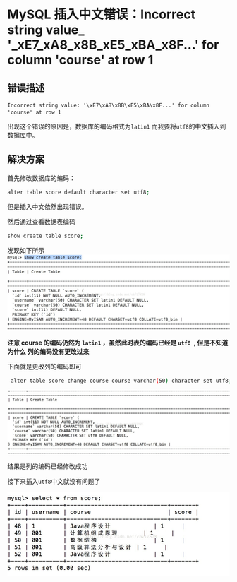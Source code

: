 ﻿# MySQL 插入中文错误：Incorrect string value_ '_xE7_xA8_x8B_xE5_xBA_x8F...' for column 'course' at row 1

## 错误描述
```
Incorrect string value: '\xE7\xA8\x8B\xE5\xBA\x8F...' for column 'course' at row 1
```

出现这个错误的原因是，数据库的编码格式为`latin1` 而我要将`utf8`的中文插入到数据库中。

## 解决方案

首先修改数据库的编码：

```bash
alter table score default character set utf8;
```

但是插入中文依然出现错误。

然后通过查看数据表编码

```bash
show create table score;
```

发现如下所示
![1](1.jpg)

**注意  course 的编码仍然为 `latin1` ，虽然此时表的编码已经是 `utf8 `, 但是不知道为什么 列的编码没有更改过来**

下面就是更改列的编码即可

```bash
 alter table score change course course varchar(50) character set utf8;
```

![2](2.jpg)

结果是列的编码已经修改成功

接下来插入`utf8`中文就没有问题了

![3](3.jpg)





